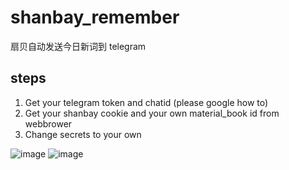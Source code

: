# shanbay_remember
扇贝自动发送今日新词到 telegram

## steps
1. Get your telegram token and chatid (please google how to)
2. Get your shanbay cookie and your own material_book id from webbrower
3. Change secrets to your own

![image](https://user-images.githubusercontent.com/15976103/100818317-d6436300-3484-11eb-945d-8c5fb72f4ce4.png)
![image](https://user-images.githubusercontent.com/15976103/100818363-f07d4100-3484-11eb-9d4c-23d4182ad4af.png)

